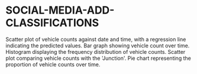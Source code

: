 # SOCIAL-MEDIA-ADD-CLASSIFICATIONS
Scatter plot of vehicle counts against date and time, with a regression line indicating the predicted values. Bar graph showing vehicle count over time. Histogram displaying the frequency distribution of vehicle counts. Scatter plot comparing vehicle counts with the 'Junction'. Pie chart representing the proportion of vehicle counts over time.
